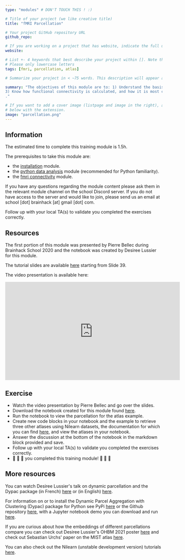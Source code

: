 ```yaml
---
type: "modules" # DON'T TOUCH THIS ! :)

# Title of your project (we like creative title)
title: "fMRI Parcellation"

# Your project GitHub repository URL
github_repo:

# If you are working on a project that has website, indicate the full url including "https://" below or leave it empty.
website:

# List +- 4 keywords that best describe your project within []. Note that the project summary also involves a number of key words. Those are listed on top of the [github repository](https://github.com/PSY6983-2021/project_template), click `manage topics`.
# Please only lowercase letters
tags: [fmri, parcellation, atlas]

# Summarize your project in < ~75 words. This description will appear at the top of your page and on the list page with other projects..

summary: "The objectives of this module are to: 1) Understand the basis of the signal used in functional magnetic resonance imaging. 2) Know the main steps of preprocessing fMRI data. 
3) Know how functional connectivity is calculated, and how it is most commonly used. 4) Know the main brain parcellations and associated technical challenges
."

# If you want to add a cover image (listpage and image in the right), add it to your directory and indicate the name
# below with the extension.
image: "parcellation.png"
---
```

<!-- This is an html comment and this won't appear in the rendered page. You are now editing the "content" area, the core of your description. Everything that you can do in markdown is allowed below. We added a couple of comments to guide your through documenting your progress. -->

## Information

The estimated time to complete this training module is 1.5h.

The prerequisites to take this module are:
 * the [installation](/modules/installation) module.
 * the [python data analysis](/modules/python_data_analysis) module (recommended for Python familiarity).
 * the [fmri connectivity](/modules/fmri_connectivity) module.

If you have any questions regarding the module content please ask them in the relevant module channel on the school Discord server. If you do not have access to the server and would like to join, please send us an email at school [dot] brainhack [at] gmail [dot] com.

Follow up with your local TA(s) to validate you completed the exercises correctly.

## Resources
The first portion of this module was presented by Pierre Bellec during Brainhack School 2020 and the notebook was created by Desiree Lussier for this module.

The tutorial slides are available [here](https://docs.google.com/presentation/d/1mTJoOSRKtGzhWeNLa9PXyKUYA0p9733UHVWrmIyi4zs/edit?usp=sharing) starting from Slide 39.

The video presentation is available here:
<iframe width="560" height="315" src="https://www.youtube.com/embed/7uMVRebuDZo" title="YouTube video player" frameborder="0" allow="accelerometer; autoplay; clipboard-write; encrypted-media; gyroscope; picture-in-picture" allowfullscreen></iframe>

## Exercise

 * Watch the video presentation by Pierre Bellec and go over the slides.
 * Download the notebook created for this module found [here](https://github.com/school-brainhack/school-brainhack.github.io/blob/main/content/en/modules/fmri_parcellation/atlas_parcellations.ipynb).
 * Run the notebook to view the parcellation for the atlas example.
 * Create new code blocks in your notebook and the example to retrieve three other atlases using Nilearn datasets, the documentation for which you can find [here](https://nilearn.github.io/stable/modules/datasets.html), and view the atlases in your notebook.
 * Answer the discussion at the bottom of the notebook in the markdown block provided and save.
 * Follow up with your local TA(s) to validate you completed the exercises correctly.
 * 🎉 🎉 🎉 you completed this training module! 🎉 🎉 🎉

## More resources
You can watch Desiree Lussier's talk on dynamic parcellation and the Dypac package (in French) [here](https://www.youtube.com/watch?v=5dA_ujGGtIY) or (in English) [here](https://www.youtube.com/watch?v=4PV_v2JAKBA&t=236s). 

For information on or to install the Dynamic Parcel Aggregation with Clustering (Dypac) package for Python see PyPi [here](https://pypi.org/project/dypac/) or the Github repository [here](https://github.com/courtois-neuromod/dypac), with a Jupyter notebook demo you can download and run [here](https://github.com/courtois-neuromod/dypac/blob/main/examples/dypac_demo.ipynb).

If you are curious about how the embeddings of different parcellations compare you can check out Desiree Lussier's OHBM 2021 poster [here](https://drive.google.com/file/d/1O00bbKyI3Hqkah93iN83xpL10hMvygSt/view?usp=sharing) and check out Sebastian Urchs' paper on the MIST atlas [here](https://mniopenresearch.org/articles/1-3).

You can also check out the Nilearn (unstable development version) tutorials [here](https://nilearn.github.io/stable/auto_examples/03_connectivity/plot_data_driven_parcellations.html).
